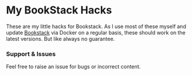 # My BookStack Hacks

These are my little hacks for Bookstack. 
As I use most of these myself and update [Bookstack](https://www.bookstackapp.com/) via Docker on a regular basis, these should work on the latest versions.
But like always no guarantee. 

### Support & Issues

Feel free to raise an issue for bugs or incorrect content.
